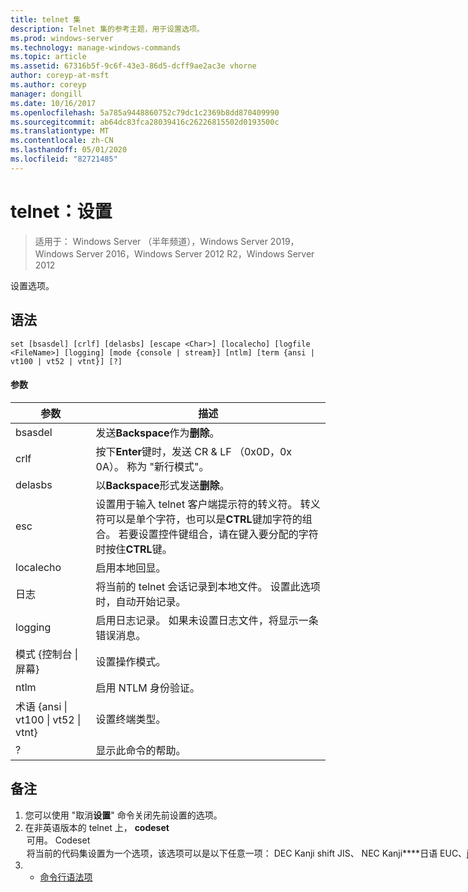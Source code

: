 ```yaml
---
title: telnet 集
description: Telnet 集的参考主题，用于设置选项。
ms.prod: windows-server
ms.technology: manage-windows-commands
ms.topic: article
ms.assetid: 67316b5f-9c6f-43e3-86d5-dcff9ae2ac3e vhorne
author: coreyp-at-msft
ms.author: coreyp
manager: dongill
ms.date: 10/16/2017
ms.openlocfilehash: 5a785a9448860752c79dc1c2369b8dd870409990
ms.sourcegitcommit: ab64dc83fca28039416c26226815502d0193500c
ms.translationtype: MT
ms.contentlocale: zh-CN
ms.lasthandoff: 05/01/2020
ms.locfileid: "82721485"
---
```

# <a name="telnet-set"></a>telnet：设置

> 适用于： Windows Server （半年频道），Windows Server 2019，Windows Server 2016，Windows Server 2012 R2，Windows Server 2012

设置选项。   

## <a name="syntax"></a>语法  
```  
set [bsasdel] [crlf] [delasbs] [escape <Char>] [localecho] [logfile <FileName>] [logging] [mode {console | stream}] [ntlm] [term {ansi | vt100 | vt52 | vtnt}] [?]  
```  
#### <a name="parameters"></a>参数  

|                    参数                     |                                                                                                                                              描述                                                                                                                                              |
|--------------------------------------------------|-------------------------------------------------------------------------------------------------------------------------------------------------------------------------------------------------------------------------------------------------------------------------------------------------------|
|                     bsasdel                      |                                                                                                                                 发送**Backspace**作为**删除**。                                                                                                                                  |
|                       crlf                       |                                                                                                        按下**Enter**键时，发送 CR & LF （0x0D，0x 0A）。 称为 "新行模式"。                                                                                                        |
|                     delasbs                      |                                                                                                                                 以**Backspace**形式发送**删除**。                                                                                                                                  |
|                esc<Character>                | 设置用于输入 telnet 客户端提示符的转义符。 转义符可以是单个字符，也可以是**CTRL**键加字符的组合。 若要设置控件键组合，请在键入要分配的字符时按住**CTRL**键。 |
|                    localecho                     |                                                                                                                                         启用本地回显。                                                                                                                                          |
|                日志<FileName>                |                                                                                               将当前的 telnet 会话记录到本地文件。 设置此选项时，自动开始记录。                                                                                               |
|                     logging                      |                                                                                                                  启用日志记录。 如果未设置日志文件，将显示一条错误消息。                                                                                                                   |
|           模式 {控制台 &#124; 屏幕}           |                                                                                                                                       设置操作模式。                                                                                                                                        |
|                       ntlm                       |                                                                                                                                     启用 NTLM 身份验证。                                                                                                                                     |
| 术语 {ansi &#124; vt100 &#124; vt52 &#124; vtnt} |                                                                                                                                        设置终端类型。                                                                                                                                        |
|                        ?                         |                                                                                                                                    显示此命令的帮助。                                                                                                                                    |

## <a name="remarks"></a>备注  
1. 您可以使用 "取消**设置**" 命令关闭先前设置的选项。  
2. 在非英语版本的 telnet 上， **codeset** <option>可用。 **Codeset** <option>将当前的代码集设置为一个选项，该选项可以是以下任意一项： **DEC Kanji** **shift JIS**、 **NEC Kanji****日语 EUC**、jis **78****日本** 应在远程计算机上设置相同的代码集。  
   ## <a name="examples"></a>示例  
   设置日志文件并开始记录到本地文件 tnlog  
   ```  
   set logfile tnlog.txt  
   ```  
   ## <a name="additional-references"></a>其他参考  
3. - [命令行语法项](command-line-syntax-key.md)  

